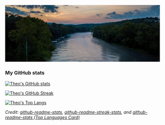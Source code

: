 <img src="images/missouri-river.jpg" width="900">

### My GitHub stats

[![Theo's GitHub stats](https://github-readme-stats.vercel.app/api?username=theodoremoreland&theme=react&hide=contribs&hide_border=true&rank_icon=percentile)](https://github.com/anuraghazra/github-readme-stats)

[![Theo's GitHub Streak](https://streak-stats.demolab.com/?user=theodoremoreland&theme=ocean-gradient)](https://git.io/streak-stats)

[![Theo's Top Langs](https://github-readme-stats.vercel.app/api/top-langs/?username=theodoremoreland&size_weight=0.5&count_weight=0.5&hide=plpgsql,jupyter%20notebook,html,css,dockerfile&langs_count=6&theme=react&&layout=donut&hide_border=true)](https://github.com/anuraghazra/github-readme-stats)

*Credit:
[github-readme-stats](https://github.com/anuraghazra/github-readme-stats), [github-readme-streak-stats](https://github.com/DenverCoder1/github-readme-streak-stats), and [github-readme-stats (Top Languages Card)](https://github.com/anuraghazra/github-readme-stats#top-languages-card)*
